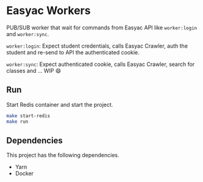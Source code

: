 # Easyac Workers

PUB/SUB worker that wait for commands from Easyac API like `worker:login` and `worker:sync`.

`worker:login`: Expect student credentials, calls Easyac Crawler, auth the student and re-send to API the authenticated cookie.

`worker:sync`: Expect authenticated cookie, calls Easyac Crawler, search for classes and ... WIP :smile:



## Run

Start Redis container and start the project.

```sh
make start-redis
make run
```

## Dependencies

This project has the following dependencies.

- Yarn
- Docker
